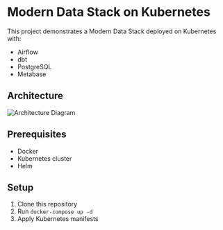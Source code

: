 # Modern Data Stack on Kubernetes

This project demonstrates a Modern Data Stack deployed on Kubernetes with:
- Airflow
- dbt
- PostgreSQL
- Metabase

## Architecture

![Architecture Diagram](architecture.png)

## Prerequisites
- Docker
- Kubernetes cluster
- Helm

## Setup
1. Clone this repository
2. Run `docker-compose up -d`
3. Apply Kubernetes manifests
